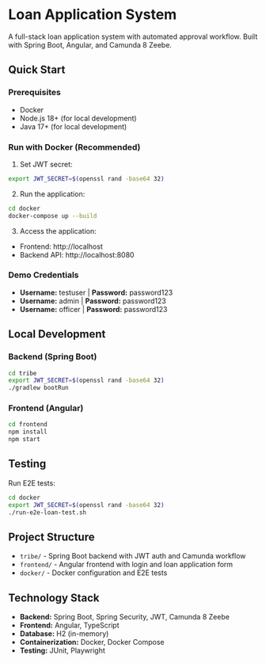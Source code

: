 # Loan Application System

A full-stack loan application system with automated approval workflow. Built with Spring Boot, Angular, and Camunda 8 Zeebe.

## Quick Start

### Prerequisites

- Docker
- Node.js 18+ (for local development)  
- Java 17+ (for local development)

### Run with Docker (Recommended)

1. Set JWT secret:
```bash
export JWT_SECRET=$(openssl rand -base64 32)
```

2. Run the application:
```bash
cd docker
docker-compose up --build
```

3. Access the application:
- Frontend: http://localhost
- Backend API: http://localhost:8080

### Demo Credentials

- **Username:** testuser | **Password:** password123
- **Username:** admin | **Password:** password123  
- **Username:** officer | **Password:** password123

## Local Development

### Backend (Spring Boot)

```bash
cd tribe
export JWT_SECRET=$(openssl rand -base64 32)
./gradlew bootRun
```

### Frontend (Angular)

```bash
cd frontend
npm install
npm start
```

## Testing

Run E2E tests:
```bash
cd docker
export JWT_SECRET=$(openssl rand -base64 32)
./run-e2e-loan-test.sh
```

## Project Structure

- `tribe/` - Spring Boot backend with JWT auth and Camunda workflow
- `frontend/` - Angular frontend with login and loan application form
- `docker/` - Docker configuration and E2E tests

## Technology Stack

- **Backend:** Spring Boot, Spring Security, JWT, Camunda 8 Zeebe
- **Frontend:** Angular, TypeScript
- **Database:** H2 (in-memory)
- **Containerization:** Docker, Docker Compose
- **Testing:** JUnit, Playwright